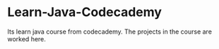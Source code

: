 # Learn-Java-Codecademy
Its learn java course from codecademy. The projects in the course are worked here. 
